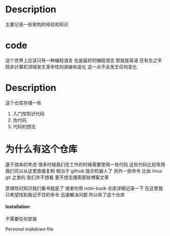 # Description
主要记录一些架构的经验和知识
# code

这个世界上应该只有一种编程语言
也是最好的编程语言
那就是英语
在有生之年 除非计算机领域发生革命性的突破和变化
这一点不会发生任何变化

# Description

这个仓库存储一些

1. 入门性知识代码
2. 伪代码
3. 代码的想法

# 为什么有这个仓库

基于效率的考虑 很多时候我们在工作的时候需要使用一些代码
这些代码比较常用 我们可以从这里直接复制 相当于 github 提示机器人了
另外一些命令 比如 linux git 之类的
我们并不想看 更不想去搜索那些博客文章

原理性的知识我们看书就是了 或者你用 note-book 仓库详细记录一下
在这里我只希望找到我记不住的命令 迅速解决问题
所以有了这个仓库

#### Installation

不需要任何安装

Personal makdown file